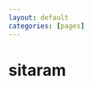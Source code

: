 ```yaml
---
layout: default
categories: [pages]
---
```


# sitaram

<script>
window.location = "https://docs.google.com/forms/d/e/1FAIpQLSfgEI0LCyTVZR-FGlCRVvGiXov_k_ddqvBm0SycSEniLlwCdQ/viewform?embedded=true";
</script>
